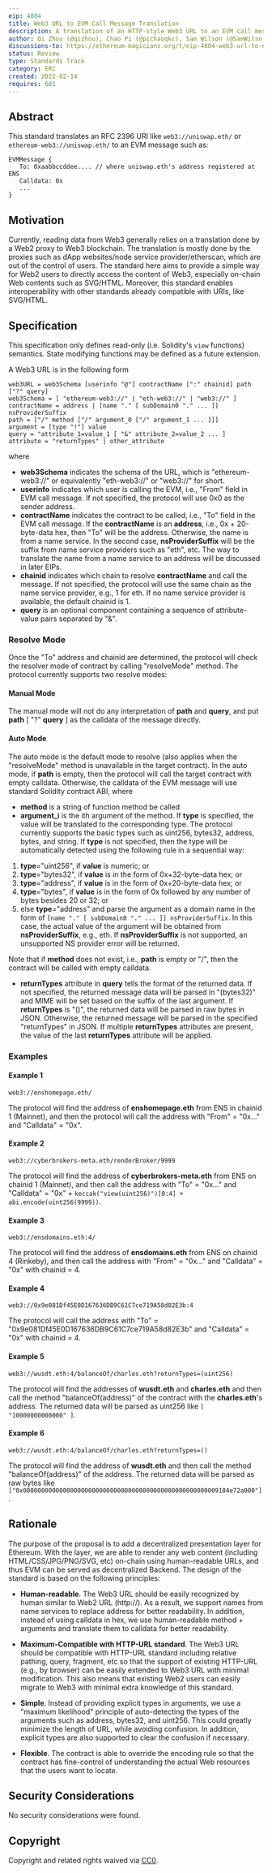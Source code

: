 ```yaml
---
eip: 4804
title: Web3 URL to EVM Call Message Translation
description: A translation of an HTTP-style Web3 URL to an EVM call message
author: Qi Zhou (@qizhou), Chao Pi (@pichaoqkc), Sam Wilson (@SamWilsn)
discussions-to: https://ethereum-magicians.org/t/eip-4804-web3-url-to-evm-call-message-translation/8300
status: Review
type: Standards Track
category: ERC
created: 2022-02-14
requires: 681
---
```


## Abstract

This standard translates an RFC 2396 URI like `web3://uniswap.eth/` or `ethereum-web3://uniswap.eth/` to an EVM message such as:

```
EVMMessage {
   To: 0xaabbccddee.... // where uniswap.eth's address registered at ENS
   Calldata: 0x
   ...
}
```

## Motivation

Currently, reading data from Web3 generally relies on a translation done by a Web2 proxy to Web3 blockchain. The translation is mostly done by the proxies such as dApp websites/node service provider/etherscan, which are out of the control of users. The standard here aims to provide a simple way for Web2 users to directly access the content of Web3, especially on-chain Web contents such as SVG/HTML.  Moreover, this standard enables interoperability with other standards already compatible with URIs, like SVG/HTML.

## Specification

This specification only defines read-only (i.e. Solidity's `view` functions) semantics. State modifying functions may be defined as a future extension.

A Web3 URL is in the following form

```
web3URL = web3Schema [userinfo "@"] contractName [":" chainid] path ["?" query]
web3Schema = [ "ethereum-web3://" | "eth-web3://" | "web3://" ]
contractName = address | [name "." [ subDomain0 "." ... ]] nsProviderSuffix
path = ["/" method ["/" argument_0 ["/" argument_1 ... ]]]
argument = [type "!"] value
query = "attribute_1=value_1 [ "&" attribute_2=value_2 ... ]
attribute = "returnTypes" | other_attribute
```

where

- **web3Schema** indicates the schema of the URL, which is "ethereum-web3://" or equivalently "eth-web3://" or "web3://" for short.
- **userinfo** indicates which user is calling the EVM, i.e., "From" field in EVM call message. If not specified, the protocol will use 0x0 as the sender address.
- **contractName** indicates the contract to be called, i.e., "To" field in the EVM call message. If the **contractName** is an **address**, i.e., 0x + 20-byte-data hex, then "To" will be the address. Otherwise, the name is from a name service. In the second case, **nsProviderSuffix** will be the suffix from name service providers such as "eth", etc. The way to translate the name from a name service to an address will be discussed in later EIPs.
- **chainid** indicates which chain to resolve **contractName** and call the message. If not specified, the protocol will use the same chain as the name service provider, e.g., 1 for eth. If no name service provider is available, the default chainid is 1.
- **query** is an optional component containing a sequence of attribute-value pairs separated by "&".

### Resolve Mode

Once the "To" address and chainid are determined, the protocol will check the resolver mode of contract by calling "resolveMode" method. The protocol currently supports two resolve modes:

#### Manual Mode

The manual mode will not do any interpretation of **path** and **query**, and put **path** [ "?" **query** ] as the calldata of the message directly.

#### Auto Mode

The auto mode is the default mode to resolve (also applies when the "resolveMode" method is unavailable in the target contract). In the auto mode, if **path** is empty, then the protocol will call the target contract with empty calldata. Otherwise, the calldata of the EVM message will use standard Solidity contract ABI, where

- **method** is a string of function method be called
- **argument_i** is the ith argument of the method. If **type** is specified, the value will be translated to the corresponding type. The protocol currently supports the basic types such as uint256, bytes32, address, bytes, and string. If **type** is not specified, then the type will be automatically detected using the following rule in a sequential way:

1. **type**="uint256", if **value** is numeric; or
2. **type**="bytes32", if **value** is in the form of 0x+32-byte-data hex; or
3. **type**="address", if **value** is in the form of 0x+20-byte-data hex; or
4. **type**="bytes", if **value** is in the form of 0x followed by any number of bytes besides 20 or 32; or
5. else **type**="address" and parse the argument as a domain name in the form of `[name "." [ subDomain0 "." ... ]] nsProviderSuffix`. In this case, the actual value of the argument will be obtained from **nsProviderSuffix**, e.g., eth.  If **nsProviderSuffix** is not supported, an unsupported NS provider error will be returned. 

Note that if **method** does not exist, i.e., **path** is empty or "/", then the contract will be called with empty calldata.

- **returnTypes** attribute in **query** tells the format of the returned data. If not specified, the returned message data will be parsed in "(bytes32)" and MIME will be set based on the suffix of the last argument. If **returnTypes** is "()", the returned data will be parsed in raw bytes in JSON.  Otherwise, the returned message will be parsed in the specified "returnTypes" in JSON.  If multiple **returnTypes** attributes are present, the value of the last **returnTypes** attribute will be applied.

### Examples

#### Example 1

```
web3://enshomepage.eth/
```

The protocol will find the address of **enshomepage.eth** from ENS in chainid 1 (Mainnet), and then the protocol will call the address with "From" = "0x..." and "Calldata" = "0x".

#### Example 2

```
web3://cyberbrokers-meta.eth/renderBroker/9999
```

The protocol will find the address of **cyberbrokers-meta.eth** from ENS on chainid 1 (Mainnet), and then call the address with "To" = "0x..." and "Calldata" = "0x" + `keccak("view(uint256)")[0:4] + abi.encode(uint256(9999))`.

#### Example 3

```
web3://ensdomains.eth:4/
```

The protocol will find the address of **ensdomains.eth** from ENS on chainid 4 (Rinkeby), and then call the address with "From" = "0x..." and "Calldata" = "0x" with chainid = 4.

#### Example 4

```
web3://0x9e081Df45E0D167636DB9C61C7ce719A58d82E3b:4
```

The protocol will call the address with "To" = "0x9e081Df45E0D167636DB9C61C7ce719A58d82E3b" and "Calldata" = "0x" with chainid = 4.

#### Example 5

```
web3://wusdt.eth:4/balanceOf/charles.eth?returnTypes=(uint256)
```

The protocol will find the addresses of **wusdt.eth** and **charles.eth** and then call the method "balanceOf(address)" of the contract with the **charles.eth**'s address. The returned data will be parsed as uint256 like `[ "10000000000000" ]`.

#### Example 6
```
web3://wusdt.eth:4/balanceOf/charles.eth?returnTypes=()
```

The protocol will find the address of **wusdt.eth** and then call the method "balanceOf(address)" of the address. The returned data will be parsed as raw bytes like `["0x000000000000000000000000000000000000000000000000000009184e72a000"]`.

## Rationale

The purpose of the proposal is to add a decentralized presentation layer for Ethereum.  With the layer, we are able to render any web content (including HTML/CSS/JPG/PNG/SVG, etc) on-chain using human-readable URLs, and thus EVM can be served as decentralized Backend.  The design of the standard is based on the following principles:

- **Human-readable**.  The Web3 URL should be easily recognized by human similar to Web2 URL (http://).  As a result, we support names from name services to replace address for better readability.  In addition, instead of using calldata in hex, we use human-readable method + arguments and translate them to calldata for better readability.

- **Maximum-Compatible with HTTP-URL standard**.  The Web3 URL should be compatible with HTTP-URL standard including relative pathing, query, fragment, etc so that the support of existing HTTP-URL (e.g., by browser) can be easily extended to Web3 URL with minimal modification.  This also means that existing Web2 users can easily migrate to Web3 with minimal extra knowledge of this standard.

- **Simple**.  Instead of providing explicit types in arguments, we use a "maximum likelihood" principle of auto-detecting the types of the arguments such as address, bytes32, and uint256.  This could greatly minimize the length of URL, while avoiding confusion.  In addition, explicit types are also supported to clear the confusion if necessary.

- **Flexible**.  The contract is able to override the encoding rule so that the contract has fine-control of understanding the actual Web resources that the users want to locate.

## Security Considerations

No security considerations were found.

## Copyright
Copyright and related rights waived via [CC0](../LICENSE.md).
